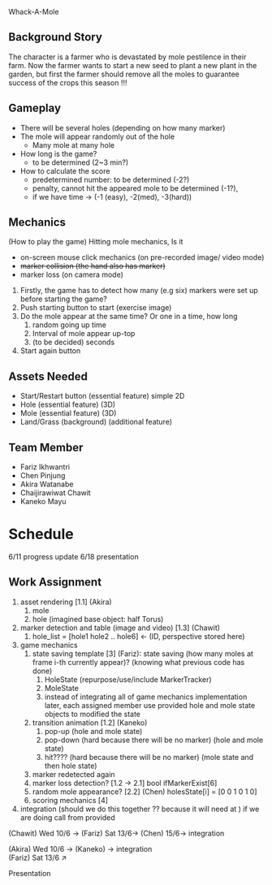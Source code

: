 Whack-A-Mole

## Background Story
The character is a farmer who is devastated by mole pestilence in their farm. Now the farmer wants to start a new seed to plant a new plant in the garden, but first the farmer should remove all the moles to guarantee success of the crops this season !!!


## Gameplay
* There will be several holes (depending on how many marker)
* The mole will appear randomly out of the hole
  * Many mole at many hole
* How long is the game?
  * to be determined (2~3 min?)
* How to calculate the score
  * predetermined number: to be determined (-2?)
  * penalty, cannot hit the appeared mole to be determined (-1?), 
  * if we have time → (-1 (easy), -2(med), -3(hard)) 



## Mechanics
(How to play the game)
Hitting mole mechanics, Is it 
* on-screen mouse click mechanics (on pre-recorded image/ video mode)
* ~~marker collision (the hand also has marker)~~
* marker loss (on camera mode)

1. Firstly, the game has to detect how many (e.g six) markers were set up before starting the game? 
2. Push starting button to start (exercise image)
3. Do the mole appear at the same time? Or one in a time, how long 
   1. random going up time
   2. Interval of mole appear up-top 
   3. (to be decided) seconds
4. Start again button

## Assets Needed
* Start/Restart button (essential feature) simple 2D
* Hole (essential feature) (3D)
* Mole (essential feature) (3D)
* Land/Grass (background) (additional feature)


## Team Member
* Fariz Ikhwantri
* Chen Pinjung
* Akira Watanabe
* Chaijirawiwat Chawit
* Kaneko Mayu

# Schedule
6/11 progress update
6/18 presentation

## Work Assignment
1. asset rendering [1.1] (Akira)
   1. mole
   2. hole (imagined base object: half Torus)
2. marker detection and table (image and video) [1.3] (Chawit)
   1. hole_list = [hole1 hole2 .. hole6] ← (ID, perspective stored here) 
3. game mechanics
   1. state saving template [3] (Fariz): state saving (how many moles at frame i-th currently appear)?  (knowing what previous code has done)
      1. HoleState (repurpose/use/include MarkerTracker)
      2. MoleState
      3. instead of integrating all of game mechanics implementation later, each assigned member use provided hole and mole state objects to modified the state
   2. transition animation [1.2] (Kaneko)
      1. pop-up (hole and mole state)
      2. pop-down (hard because there will be no marker) (hole and mole state)
      3. hit???? (hard because there will be no marker) (mole state and then hole state)
   3. marker redetected again
   4. marker loss detection? [1.2 → 2.1]  bool ifMarkerExist[6]
   5. random mole appearance? [2.2] (Chen) holesState[i] = [0 0 1 0 1 0] 
   6. scoring mechanics [4]
4. integration (should we do this together ?? because it will need at ) if we are doing call from provided 


(Chawit) Wed 10/6 → (Fariz) Sat 13/6→ (Chen) 15/6→  integration

(Akira) Wed 10/6 → (Kaneko) → integration \
(Fariz) Sat 13/6 ↗ 

Presentation 






